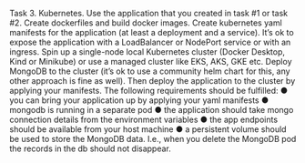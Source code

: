 Task 3. Kubernetes. Use the application that you created in task #1 or task #2. Create dockerfiles and build docker images. Create kubernetes yaml manifests for the application (at least a deployment and a service). It’s ok to expose the application with a LoadBalancer or NodePort service or with an ingress. Spin up a single-node local Kubernetes cluster (Docker Desktop, Kind or Minikube) or use a managed cluster like EKS, AKS, GKE etc. Deploy MongoDB to the cluster (it’s ok to use a community helm chart for this, any other approach is fine as well). Then deploy the application to the cluster by applying your manifests. The following requirements should be fulfilled: ● you can bring your application up by applying your yaml manifests ● mongodb is running in a separate pod ● the application should take mongo connection details from the environment variables ● the app endpoints should be available from your host machine ● a persistent volume should be used to store the MongoDB data. I.e., when you delete the MongoDB pod the records in the db should not disappear.
